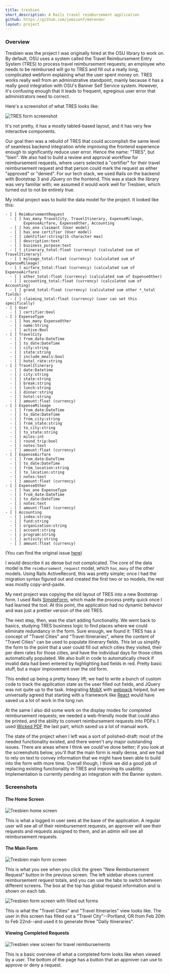 ```yaml
---
title: tresbien
short_description: A Rails travel reimbursement application
github: https://github.com/jemisonf/mdrender
layout: project
---
```


### Overview

Tresbien was the project I was originally hired at the OSU library to work on. By default, OSU uses a system called the Travel Reimbursement Entry System (TRES) to process travel reimbursement requests; an employee who needs to be reimbursed will go to TRES and fill out a really long, complicated webform explaining what the user spent money on. TRES works really well from an administrative standpoint, mainly because it has a really good integration with OSU's Banner Self Service system. However, it's confusing enough that it leads to frequent, egregious user error that administrators need to correct.

Here's a screenshot of what TRES looks like:

![TRES form screenshot](/assets/tres-form.png)

It's not pretty, it has a mostly tabled-based layout, and it has very few interactive components.

Our goal then was a rebuild of TRES that could accomplish the same level of seamless backend integration while improving the frontend experience enough to significantly reduce user error. Hence the name: "TRES", but "bien". We also had to build a review and approval workflow for reimbursement requests, where users selected a "certifier" for their travel reimbursement request and that person could mark the request as either "approved" or "denied". For our tech stack, we used Rails on the backend with Bootstrap 3 and JQuery on the frontend. This was a stack the library was very familiar with; we assumed it would work well for Tresbien, which turned out to not be entirely true.

My initial project was to build the data model for the project. It looked like this:
```
- [ ] ReimbursementRequest 
  - [ ] has_many TravelCity, TravelItinerary, ExpenseMileage, 
        ExpenseAirfare, ExpenseOther, Accounting
  - [ ] has_one claimant (User model)
  - [ ] has_one certifier (User model)
  - [ ] identifier:string(15 character max)
  - [ ] description:text
  - [ ] business_purpose:text
  - [ ] itinerary_total:float (currency) (calculated sum of TravelItinerary)
  - [ ] mileage_total:float (currency) (calculated sum of ExpenseMileage)
  - [ ] airfare_total:float (currency) (calculated sum of ExpenseAirfare)
  - [ ] other_total:float (currency) (calculated sum of ExpenseOther)
  - [ ] accounting_total:float (currency) (calculated sum of Accounting)
  - [ ] grand_total:float (currency) (calculated sum other *_total fields)
  - [ ] claiming_total:float (currency) (user can set this specifically)
- [ ] User 
  - [ ] certifier:bool
- [ ] ExpenseType
  - [ ] has_many ExpenseOther
  - [ ] name:String
  - [ ] active:Bool
- [ ] TravelCity 
  - [ ] from_date:DateTime
  - [ ] to_date:DateTime
  - [ ] city:string
  - [ ] state:string
  - [ ] include_meals:bool
  - [ ] hotel_rate:string
- [ ] TravelItinerary
  - [ ] date:Datetime
  - [ ] city:string
  - [ ] state:string
  - [ ] break:string
  - [ ] lunch:string
  - [ ] dinner:string
  - [ ] hotel:string
  - [ ] amount:float (currency)
- [ ] ExpenseMileage
  - [ ] from_date:DateTime
  - [ ] to_date:DateTime
  - [ ] from_city:string
  - [ ] from_state:string
  - [ ] to_city:string
  - [ ] to_state:string
  - [ ] miles:int
  - [ ] round_trip:bool
  - [ ] notes:text
  - [ ] amount:float (currency)
- [ ] ExpenseAirfare
  - [ ] from_date:DateTime
  - [ ] to_date:DateTime
  - [ ] from_location:string
  - [ ] to_location:string
  - [ ] notes:text
  - [ ] amount:float (currency)
- [ ] ExpenseOther 
  - [ ] has_one ExpenseType
  - [ ] from_date:DateTime
  - [ ] to_date:DateTime
  - [ ] notes:text
  - [ ] amount:float (currency)
- [ ] Accounting
  - [ ] index:string
  - [ ] fund:string
  - [ ] organization:string
  - [ ] account:string
  - [ ] program:string
  - [ ] activity:string
  - [ ] amount:float (currency)
```

(You can find the original issue [here](https://github.com/osulp/tresbien/issues/10))

I would describe it as dense but not complicated. The core of the data model is the `reimbursement_request` model, which `has_many` of the other models. Using Rails ActiveRecord, this was pretty simple; once I had the migration syntax figured out and created the first two or so models, the rest was mostly copy-and-paste.

My next project was copying the old layout of TRES into a new Bootstrap form. I used Rails [SimpleForm](https://github.com/plataformatec/simple_form), which made the process pretty quick once I had learned the tool. At this point, the application had no dynamic behavior and was just a prettier version of the old TRES. 

The next step, then, was the start adding functionality. We went back to basics, studying TRES business logic to find places where we could eliminate redundancy in the form. Sure enough, we found it: TRES has a concept of "Travel Cities" and "Travel Itineraries", where the content of "Travel Cities" can be used to populate itinerary fields. This let us simplify the form to the point that a user could fill out which cities they visited, their per diem rates for those cities, and have the individual days for those cities automatically populated. We also built in code to automatically check if invalid data had been entered by highlighting bad fields in red. Pretty basic stuff, but a major improvement over the old form.

This ended up being a pretty heavy lift; we had to write a bunch of custom code to track the application state as the user filled out fields, and JQuery was not quite up to the task. Integrating [MobX](https://mobx.js.org/) with [webpack](https://webpack.js.org/) helped, but we universally agreed that starting with a framework like [React](https://reactjs.org/) would have saved us a lot of work in the long run.

At the same I also did some work on the display modes for completed reimbursement requests; we needed a web-friendly mode that could also be printed, and the ability to convert reimbursement requests into PDFs. I used [Wicked PDF](https://github.com/mileszs/wicked_pdf) the last part, which saved us a lot of manual work.

The state of the project when I left was a sort of polished-draft: most of the needed functionality existed, and there weren't any major outstanding issues. There are areas where I think we could've done better; if you look at the screenshots below, you'll that the main form is really dense, and we had to rely on text to convey information that we might have been able to build into the form with more time. Overall though, I think we did a good job of replacing existing functionality in TRES and improving its usability. Implementation is currently pending an integration with the Banner system.


### Screenshots

#### The Home Screen

![Tresbien home screen](/assets/tresbien-home-censored.png)

This is what a logged in user sees at the base of the application. A regular user will see all of their reimbursement requests, an approver will see their requests and requests assigned to them, and an admin will see all reimbursement requests.

#### The Main Form

![Tresbien main form screen](/assets/tresbien-form-censored.png)

This is what you see when you click the green "New Reimbursement Request" button in the previous screen. The left sidebar shows current reimbursement request totals, and you can use the tabs to switch between different screens. The box at the top has global request information and is shown on each tab.

![Tresbien form screen with filled out forms](/assets/tresbien-form-2-censored.png)

This is what the "Travel Cities" and "Travel Itineraries" view looks like. The user in this screen has filled out a "Travel City"--Portland, OR from Feb 20th to Feb 22nd--and used it to generate three "Daily Itineraries".

#### Viewing Completed Requests

![Tresbien view screen for travel reimbursements](/assets/tresbien-view.png)

This is a basic overview of what a completed form looks like when viewed by a user. The bottom of the page has a button that an approver can use to approve or deny a request.
